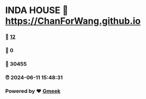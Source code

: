 # INDA HOUSE :link: https://ChanForWang.github.io 
### :page_facing_up: [12](https://ChanForWang.github.io/tag.html) 
### :speech_balloon: 0 
### :hibiscus: 30455 
### :alarm_clock: 2024-06-11 15:48:31 
### Powered by :heart: [Gmeek](https://github.com/Meekdai/Gmeek)
